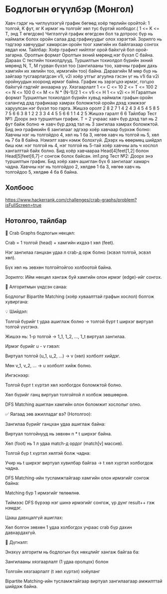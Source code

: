 # Бодлогын өгүүлбэр (Монгол)

Хавч гэдэг нь чиглүүлээгүй график бөгөөд хоёр төрлийн оройтой: 1 толгой, K фут, яг K ирмэг нь толгойг хөл тус бүртэй холбодог.( 1 <= K <= T, энд T өгөгдсөн)
Чиглэлгүй график өгөгдсөн бол та дотроос бүр нь наймалж болох оройн салаа дэд графикуудыг олох хэрэгтэй. Зорилго нь тэдгээр хавчуудыг хамарсан оройн тоог хамгийн их байлгахаар сонгох явдал юм.
Тайлбар: Хоёр графикт нийтлэг орой байхгүй бол орой-загарна.
Оролтын формат
Оролтын эхний мөрөнд нэг бүхэл C байна. Дараах C тестийн тохиолдлууд. Туршилтын тохиолдол бүрийн эхний мөрөнд N, T, M гурван бүхэл тоо (зангилааны тоо, хавчны график дахь хамгийн их хөлийн тоо, ирмэгийн тоо) байна. Дараагийн M мөр бүр нь зайгаар тусгаарлагдсан v1i, v2i хоёр утгыг агуулна гэсэн үг нь v1i ба v2i оройнуудын хооронд ирмэг байна. График нь зэрэгцээ ирмэг, гогцоо байхгүй гэдгийг анхаарна уу.
Хязгаарлалт
1 <= C <= 10
2 <= T <= 100
2 <= N <= 100
0 <= M <= N * (N-1)/2
1 <= v1i <= Н
1 <= v2i <= Н
Гаралтын формат
Туршилтын тохиолдол бүрийн хувьд наймалж графын оройн салангид дэд графикаар хамрах боломжтой оройн дээд хэмжээг харуулсан нэг бүхэл тоо гарга.
Жишээ оролт
2
8 2 7
1 4
2 4
3 4
5 4
5 8
5 7
5 6
6 3 8
1 2
2 3
3 4
4 5
5 6
6 1
1 4
2 5
Жишээ гаралт
6
6
Тайлбар
Тест №1: Доорх энэ туршилтын график. T = 2 учраас хавч бүр дээд тал нь 2 фут байж болно => хавч бүр дээд тал нь 3 зангилаа хамрах боломжтой. Бид энэ графикийн 6 зангилааг эдгээр хоёр хавчаар бүрхэж болно: Хавчны нэг нь толгойдоо 4, хөл нь 1 ба 3, нөгөө хавч нь толгой нь 5, хөл нь 7 ба 8 байна. Нэмэлт хавч нэмж болохгүй.
Дээрх нь өвөрмөц шийдэл биш юм: нэг толгой нь 4, нэг толгой нь 5-тай хоёр хавчны аль ч хослол хангалттай байх болно. Бид хоёр хавчаараа Head[4]feet[1,2] болон Head[5]feet[6,7]-г сонгож болох байсан.
im1.png
Тест №2: Доорх энэ туршилтын график. Бид хоёр хавч ашиглан бүх 6 зангилааг хамарч чадна. Хавчны нэг нь толгойдоо 2, хөлдөө 1 ба 3, нөгөө хавч нь толгойдоо 5, хөлдөө 4 ба 6 байна.




## Холбоос

https://www.hackerrank.com/challenges/crab-graphs/problem?isFullScreen=true




## Нотолгоо, тайлбар

🦀 Crab Graphs бодлогын нөхцөл:

Crab = 1 толгой (head) + хамгийн ихдээ t хөл (feet).

Нэг зангилаа ганцхан удаа л crab-д орж болно (эсвэл толгой, эсвэл хөл).

Бүх хөл нь зөвхөн толгойтойгоо холбоотой байна.

Зорилго: Ийм нөхцөл хангаж буй хамгийн олон ирмэг (edge)-ийг сонгох.

🧠 Алгоритмын үндсэн санаа:

Бодлогыг Bipartite Matching (хоёр хуваалттай графын хослол) болгож хувиргана:

💡 Шийдэл:

Толгой бүрийг t удаа ашиглаж болно → толгой бүрт t ширхэг виртуал толгой үүсгэнэ.

Жишээ нь: 1-р толгой → 1_1, 1_2, ..., 1_t виртуал зангилаа.

Ирмэг бүрийг u - v гэвэл:

Виртуал толгой (u_1, u_2, ...) → v (хөл) холболт хийдэг.

Мөн v_1, v_2, ... → u холболт хийж болно.

Ингэснээр:

Толгой бүрт t хүртэл хөл холбогдох боломжтой болно.

Хөл бүрийг ганц виртуал толгойтой л холбож зөвшөөрнө.

DFS Matching ашиглан хамгийн олон боломжит хослолыг олно.

✅ Яагаад зөв ажилладаг вэ? (Нотолгоо):

Зангилаа бүрийг ганцхан удаа ашиглаж байна:

Виртуал толгойнууд нь зөвхөн n * t ширхэг байна.

Хөл (foot) нь 1 л удаа match-д ордог (match[v] массив).

Толгой бүр t хүртэл хөлтэй болж чадна:

Учир нь t ширхэг виртуал хувилбар байгаа → t хөл хүртэл холбогдож чадна.

DFS Matching-ийн тусламжтайгаар хамгийн олон ирмэгийг сонгож байна:

Matching бүр 1 ирмэгийг төлөөлнө.

Тиймээс DFS бүрээр нэг шинэ ирмэгийг сонгож, үр дүнг result++ гэж нэмдэг.

Цааш давхцалгүй ашиглах:

Хөл болгон зөвхөн 1 удаа холбогдох учраас crab бүр дахин давхардахгүй.

📌 Дүгнэлт:


Энэхүү алгоритм нь бодлогын бүх нөхцлийг хангаж байгаа ба:

Зангилааны хязгаарлалт (1 удаа оролцох) болон

Толгойн хязгаарлалт (t хөл хүртэл) хоёуланг

Bipartite Matching-ийн тусламжтайгаар виртуал зангилаагаар амжилттай шийдэж байна.